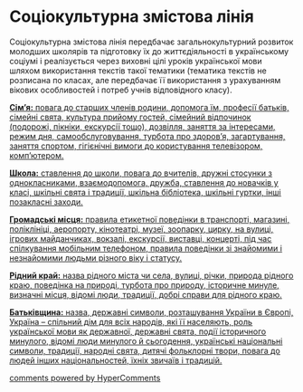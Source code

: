 <div id="hypercomments_widget" class="js-hypercomments-widget
invisible"></div>

Соціокультурна змістова лінія
=============================================
<p>Соціокультурна змістова лінія передбачає загальнокультурний розвиток молодших школярів та підготовку їх до життєдіяльності в українському соціумі і реалізується через виховні цілі уроків української мови шляхом використання текстів такої тематики (тематика текстів не розписана по класах, але передбачає її використання з урахуванням вікових особливостей і потреб учнів відповідного класу).</p>
<p><b><u>Сім’я:<u></b> повага до старших членів родини, допомога їм, професії батьків, сімейні свята, культура прийому гостей, сімейний відпочинок (подорожі, пікніки, екскурсії тощо), дозвілля, заняття за інтересами, режим дня, самообслуговування, турбота про здоров’я, загартування, заняття спортом, гігієнічні вимоги до користування телевізором, комп’ютером.</p>
<p><b><u>Школа:<u></b> ставлення до школи, повага до вчителів, дружні стосунки з однокласниками, взаємодопомога, дружба, ставлення до новачків у класі, шкільні свята і традиції, шкільна бібліотека, шкільні гуртки, інші позакласні заходи.</p>
<p><b><u>Громадські місця:<u></b> правила етикетної поведінки в транспорті, магазині, поліклініці, аеропорту, кінотеатрі, музеї, зоопарку, цирку, на вулиці, ігрових майданчиках, вокзалі, екскурсії, виставці, концерті, під час спілкування мобільним телефоном, правила поведінки зі знайомими і незнайомими людьми різного віку і статусу.</p>
<p><b><u>Рідний край:<u></b> назва рідного міста чи села, вулиці, річки, природа рідного краю, поведінка на природі, турбота про природу, історичне минуле, визначні місця, відомі люди, традиції, добрі справи для рідного краю. </p>
<p><b><u>Батьківщина:<u></b> назва, державні символи, розташування України в Європі, Україна – спільний дім для всіх народів, які її населяють, роль української мови як державної, державні свята, події історичного минулого, відомі люди минулого й сьогодення, українські національні символи, традиції, народні свята, дитячі фольклорні твори, повага до людей інших національностей, їхніх звичаїв і традицій. </p>

<div class="js-hypercomments-container">
 <a href="http://hypercomments.com" class="hc-link" title="comments
widget">comments powered by HyperComments</a>
</div>